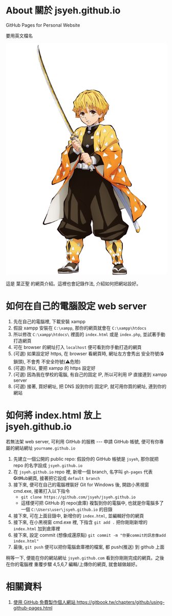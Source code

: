# About 關於 jsyeh.github.io
GitHub Pages for Personal Website

要用英文檔名

![圖名,如果讀不到圖的時會秀中文](we.png) 

這是 葉正聖 的網頁介紹。這裡也會記錄作法, 介紹如何把網站設好。

# 如何在自己的電腦設定 web server

1. 先在自己的電腦裡, 下載安裝 xampp
2. 假設 xampp 安裝在 `C:\xampp`, 那你的網頁就會在 `C:\xampp\htdocs`
3. 所以修改 `C:\xampp\htdocs\` 裡面的 `index.html` 或是 `index.php`, 並試著手動打造網頁
4. 可在 browser 的網址打入 `localhost` 便可看到你手動打造的網頁
5. (可選) 如果設定好 https, 在 browser 看網頁時, 網址左方會秀出 安全符號(🔒鎖頭), 不會秀 不安全符號(⚠️危險)
6. (可選) 所以, 要把 xampp 的 https 設定好
4. (可選) 因為我在學校的電腦, 有自己的固定 IP, 所以可利用 IP 直接連到 xampp server
7. (可選) 接著, 買好網址, 把 DNS 設到你的 固定IP, 就可用你買的網址, 連到你的網站

# 如何將 index.html 放上 jsyeh.github.io

若無法架 web server, 可利用 GitHub 的服務 --- 申請 GitHub 帳號, 便可有你專屬的網站網址 `yourname.github.io`

1. 先建立一個公開的 public repo: 假設你的 GitHub 帳號是 `jsyeh`, 那你就把 repo 的名字設成 `jsyeh.github.io`
2. 在 `jsyeh.github.io` repo 裡, 新增一個 branch, 名字叫 `gh-pages` 代表 **G**it**H**ub網頁, 接著把它設成 `default branch`
3. 接下來, 便可在自己的電腦裡裝好 Git for Windows 後, 開啟小黑視窗 cmd.exe, 接著打入以下指令
   - `git clone https://github.com/jsyeh/jsyeh.github.io`
   - 這樣便可把 GitHub 的 repo(倉庫) 複製到你的電腦中, 也就是你電腦多了一個 `C:\Users\user\jsyeh.github.io` 的目錄
4. 接下來, 可在上面目錄中, 新增你的 `index.html`, 並編輯好你的網頁
5. 接下來, 在小黑視窗 cmd.exe 裡, 下指含 `git add .` 把你剛剛新增的 `index.html` 加到倉庫裡
6. 接下來, 設定 commit (想像成還原點) `git commit -m "你要commit的訊息像add index.html"`
7. 最後, `git push` 便可以把你電腦倉庫裡的檔案, 都 push(推送) 到 github 上面

稍等一下, 便能在你的網站網址 `jsyeh.github.com` 看到你剛剛完成的網頁。之後在你的電腦裡 重覆步驟 4,5,6,7  編輯/上傳你的網頁, 就會越做越好。

# 相關資料

1. [使用 GitHub 免費製作個人網站 https://gitbook.tw/chapters/github/using-github-pages.html ](https://gitbook.tw/chapters/github/using-github-pages.html)
